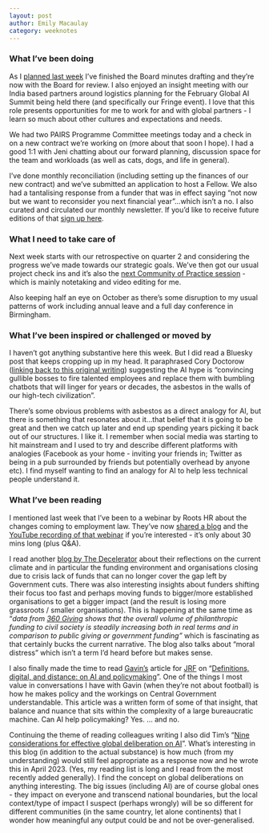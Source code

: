 ```yaml
---
layout: post
author: Emily Macaulay
category: weeknotes
---
```

### What I’ve been doing
As I [planned last week](https://connectedbydata.org/weeknotes/2025/09/25/emily-weeknotes) I’ve finished the Board minutes drafting and they’re now with the Board for review. I also enjoyed an insight meeting with our India based partners around logistics planning for the February Global AI Summit being held there (and specifically our Fringe event). I love that this role presents opportunities for me to work for and with global partners - I learn so much about other cultures and expectations and needs. 

We had two PAIRS Programme Committee meetings today and a check in on a new contract we’re working on (more about that soon I hope). I had a good 1:1 with Jeni chatting about our forward planning, discussion space for the team and workloads (as well as cats, dogs, and life in general).

I’ve done monthly reconciliation (including setting up the finances of our new contract) and we’ve submitted an application to host a Fellow. We also had a tantalising response from a funder that was in effect saying “not now but we want to reconsider you next financial year”...which isn’t a no. I also curated and circulated our monthly newsletter. If you’d like to receive future editions of that [sign up here](https://connectedbydata.us21.list-manage.com/subscribe?u=7c03d6a429375c9cc2eef194f&id=3c200de804).

### What I need to take care of
Next week starts with our retrospective on quarter 2 and considering the progress we’ve made towards our strategic goals. We’ve then got our usual project check ins and it’s also the [next Community of Practice session](https://connectedbydata.org/events/2025-10-08-community-of-practice) - which is mainly notetaking and video editing for me.

Also keeping half an eye on October as there’s some disruption to my usual patterns of work including annual leave and a full day conference in Birmingham.

### What I’ve been inspired or challenged or moved by
I haven’t got anything substantive here this week. But I did read a Bluesky post that keeps cropping up in my head. It paraphrased Cory Doctorow ([linking back to this original writing](https://pluralistic.net/2025/03/18/asbestos-in-the-walls/#government-by-spicy-autocomplete)) suggesting the AI hype is “convincing gullible bosses to fire talented employees and replace them with bumbling chatbots that will linger for years or decades, the asbestos in the walls of our high-tech civilization”. 

There’s some obvious problems with asbestos as a direct analogy for AI, but there is something that resonates about it…that belief that it is going to be great and then we catch up later and end up spending years picking it back out of our structures. I like it. I remember when social media was starting to hit mainstream and I used to try and describe different platforms with analogies (Facebook as your home - inviting your friends in; Twitter as being in a pub surrounded by friends but potentially overhead by anyone etc). I find myself wanting to find an analogy for AI to help less technical people understand it.

### What I’ve been reading
I mentioned last week that I’ve been to a webinar by Roots HR about the changes coming to employment law. They’ve now [shared a blog](https://www.rootshr.org.uk/blog/employment-law-update-2025-whats-coming-in-2026-27-and-how-to-get-ready ) and the [YouTube recording of that webinar](https://youtu.be/h-3OHsieHEw?si=yPQRTuhiweWeQRcH) if you’re interested - it’s only about 30 mins long (plus Q&A). 

I read another [blog by The Decelerator](https://deceleratoruk.substack.com/p/a-never-ending-story?img=https://substack-post-media.s3.amazonaws.com/public/images/d1c5cf74-0a4d-4771-b6ec-090dd71e27f5_2000x1409.png&open=false) about their reflections on the current climate and in particular the funding environment and organisations closing due to crisis lack of funds that can no longer cover the gap left by Government cuts. There was also interesting insights about funders shifting their focus too fast and perhaps moving funds to bigger/more established organisations to get a bigger impact (and the result is losing more grassroots / smaller organisations). This is happening at the same time as “*data from [360 Giving](https://www.civilsociety.co.uk/news/government-no-longer-largest-source-of-grant-income-to-charity-sector-data-reveals.html) shows that the overall volume of philanthropic funding to civil society is steadily increasing both in real terms and in comparison to public giving or government funding”* which is fascinating as that certainly bucks the current narrative. The blog also talks about “moral distress” which isn’t a term I’d heard before but makes sense.

I also finally made the time to read [Gavin’s](https://connectedbydata.org/people/gavin-freeguard) article for [JRF](https://www.jrf.org.uk/) on “[Definitions, digital, and distance: on AI and policymaking](https://www.jrf.org.uk/ai-for-public-good/definitions-digital-and-distance-on-ai-and-policymaking)”. One of the things I most value in conversations I have with Gavin (when they’re not about football) is how he makes policy and the workings on Central Government understandable. This article was a written form of some of that insight, that balance and nuance that sits within the complexity of a large bureaucratic machine. Can AI help policymaking? Yes. … and no.

Continuing the theme of reading colleagues writing I also did Tim’s “[Nine considerations for effective global deliberation on AI](https://connectedbydata.org/blog/2023/04/05/ai-deliberation)”. What’s interesting in this blog (in addition to the actual substance) is how much (from my understanding) would still feel appropriate as a response now and he wrote this in April 2023. (Yes, my reading list is long and I read from the most recently added generally). I find the concept on global deliberations on anything interesting. The big issues (including AI) are of course global ones - they impact on everyone and transcend national boundaries, but the local context/type of impact I suspect (perhaps wrongly) will be so different for different communities (in the same country, let alone continents) that I wonder how meaningful any output could be and not be over-generalised. 